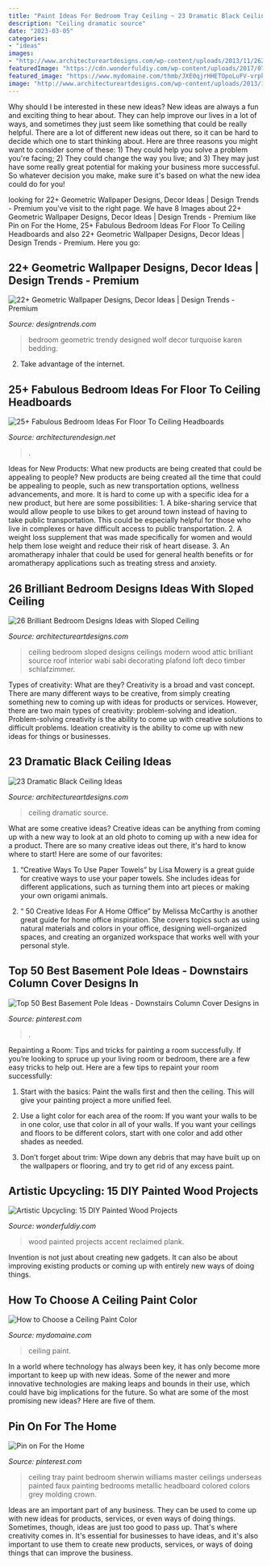 ```yaml
---
title: "Paint Ideas For Bedroom Tray Ceiling ~ 23 Dramatic Black Ceiling Ideas"
description: "Ceiling dramatic source"
date: "2023-03-05"
categories:
- "ideas"
images:
- "http://www.architectureartdesigns.com/wp-content/uploads/2013/11/2624.jpg"
featuredImage: "https://cdn.wonderfuldiy.com/wp-content/uploads/2017/07/Reclaimed-wood-plank-accent-wall.jpg"
featured_image: "https://www.mydomaine.com/thmb/JXE0qjrHHETOpoLuFV-vrpkvdw0=/1000x1498/filters:fill(auto,1)/paintedceiling-3d4eccbea5544704aa51156d19fbd123.jpg"
image: "http://www.architectureartdesigns.com/wp-content/uploads/2013/11/2624.jpg"
---
```



Why should I be interested in these new ideas?
New ideas are always a fun and exciting thing to hear about. They can help improve our lives in a lot of ways, and sometimes they just seem like something that could be really helpful. There are a lot of different new ideas out there, so it can be hard to decide which one to start thinking about. Here are three reasons you might want to consider some of these: 1) They could help you solve a problem you're facing; 2) They could change the way you live; and 3) They may just have some really great potential for making your business more successful. So whatever decision you make, make sure it's based on what the new idea could do for you!

	

		
looking for 22+ Geometric Wallpaper Designs, Decor Ideas | Design Trends - Premium you've visit to the right page. We have 8 Images about 22+ Geometric Wallpaper Designs, Decor Ideas | Design Trends - Premium like Pin on For the Home, 25+ Fabulous Bedroom Ideas For Floor To Ceiling Headboards and also 22+ Geometric Wallpaper Designs, Decor Ideas | Design Trends - Premium. Here you go:
		
    
## 22+ Geometric Wallpaper Designs, Decor Ideas | Design Trends - Premium

<img loading=lazy src="https://images.designtrends.com/wp-content/uploads/2016/02/19104211/Trendy-Kids-Bedroom-with-geometric-designed-wallpaper.jpg" onerror="this.onerror=null;this.src='https://tse2.mm.bing.net/th?id=OIP.Kr1UoiR1dq2aU5PTLiwJBwHaLH&amp;pid=15.1';" alt="22+ Geometric Wallpaper Designs, Decor Ideas | Design Trends - Premium">

_Source: designtrends.com_

>bedroom geometric trendy designed wolf decor turquoise karen bedding. 

	

2. Take advantage of the internet.

    
## 25+ Fabulous Bedroom Ideas For Floor To Ceiling Headboards

<img loading=lazy src="https://cdn.architecturendesign.net/wp-content/uploads/2015/08/AD-Floor-To-Ceiling-Headboards-01.gif" onerror="this.onerror=null;this.src='https://tse4.mm.bing.net/th?id=OIP.57f41RG6LNHpJl56Nx4LZwHaJ4&amp;pid=15.1';" alt="25+ Fabulous Bedroom Ideas For Floor To Ceiling Headboards">

_Source: architecturendesign.net_

>. 

	

Ideas for New Products: What new products are being created that could be appealing to people?
New products are being created all the time that could be appealing to people, such as new transportation options, wellness advancements, and more. It is hard to come up with a specific idea for a new product, but here are some possibilities: 1. A bike-sharing service that would allow people to use bikes to get around town instead of having to take public transportation. This could be especially helpful for those who live in complexes or have difficult access to public transportation. 2. A weight loss supplement that was made specifically for women and would help them lose weight and reduce their risk of heart disease. 3. An aromatherapy inhaler that could be used for general health benefits or for aromatherapy applications such as treating stress and anxiety. 
    
## 26 Brilliant Bedroom Designs Ideas With Sloped Ceiling

<img loading=lazy src="http://www.architectureartdesigns.com/wp-content/uploads/2013/11/2624.jpg" onerror="this.onerror=null;this.src='https://tse4.mm.bing.net/th?id=OIP.q60LoBWqvnzLYyLmxvB87AAAAA&amp;pid=15.1';" alt="26 Brilliant Bedroom Designs Ideas with Sloped Ceiling">

_Source: architectureartdesigns.com_

>ceiling bedroom sloped designs ceilings modern wood attic brilliant source roof interior wabi sabi decorating plafond loft deco timber schlafzimmer. 

	

Types of creativity: What are they?
Creativity is a broad and vast concept. There are many different ways to be creative, from simply creating something new to coming up with ideas for products or services. However, there are two main types of creativity: problem-solving and ideation. Problem-solving creativity is the ability to come up with creative solutions to difficult problems. Ideation creativity is the ability to come up with new ideas for things or businesses.

    
## 23 Dramatic Black Ceiling Ideas

<img loading=lazy src="https://www.architectureartdesigns.com/wp-content/uploads/2013/11/1617.jpg" onerror="this.onerror=null;this.src='https://tse3.mm.bing.net/th?id=OIP.bclHZocX1cS9uNG82hUJSgHaFj&amp;pid=15.1';" alt="23 Dramatic Black Ceiling Ideas">

_Source: architectureartdesigns.com_

>ceiling dramatic source. 

	

What are some creative ideas?
Creative ideas can be anything from coming up with a new way to look at an old photo to coming up with a new idea for a product. There are so many creative ideas out there, it's hard to know where to start! Here are some of our favorites: 
1. “Creative Ways To Use Paper Towels” by Lisa Mowery is a great guide for creative ways to use your paper towels. She includes ideas for different applications, such as turning them into art pieces or making your own origami animals.

2. “ 50 Creative Ideas For A Home Office” by Melissa McCarthy is another great guide for home office inspiration. She covers topics such as using natural materials and colors in your office, designing well-organized spaces, and creating an organized workspace that works well with your personal style.


    
## Top 50 Best Basement Pole Ideas - Downstairs Column Cover Designs In

<img loading=lazy src="https://i.pinimg.com/736x/79/e8/63/79e86348c9072eab92db87226630326c.jpg" onerror="this.onerror=null;this.src='https://tse4.mm.bing.net/th?id=OIP.v1xxZik08hmqbIcc6wt3-wHaFX&amp;pid=15.1';" alt="Top 50 Best Basement Pole Ideas - Downstairs Column Cover Designs in">

_Source: pinterest.com_

>. 

	

Repainting a Room: Tips and tricks for painting a room successfully.
If you’re looking to spruce up your living room or bedroom, there are a few easy tricks to help out. Here are a few tips to repaint your room successfully:
1) Start with the basics: Paint the walls first and then the ceiling. This will give your painting project a more unified feel.

2) Use a light color for each area of the room: If you want your walls to be in one color, use that color in all of your walls. If you want your ceilings and floors to be different colors, start with one color and add other shades as needed.

3) Don’t forget about trim: Wipe down any debris that may have built up on the wallpapers or flooring, and try to get rid of any excess paint.

    
## Artistic Upcycling: 15 DIY Painted Wood Projects

<img loading=lazy src="https://cdn.wonderfuldiy.com/wp-content/uploads/2017/07/Reclaimed-wood-plank-accent-wall.jpg" onerror="this.onerror=null;this.src='https://tse2.mm.bing.net/th?id=OIP.DVOWpLfQaeZPwjDsTBuW0QHaHY&amp;pid=15.1';" alt="Artistic Upcycling: 15 DIY Painted Wood Projects">

_Source: wonderfuldiy.com_

>wood painted projects accent reclaimed plank. 

	

Invention is not just about creating new gadgets. It can also be about improving existing products or coming up with entirely new ways of doing things.

    
## How To Choose A Ceiling Paint Color

<img loading=lazy src="https://www.mydomaine.com/thmb/JXE0qjrHHETOpoLuFV-vrpkvdw0=/1000x1498/filters:fill(auto,1)/paintedceiling-3d4eccbea5544704aa51156d19fbd123.jpg" onerror="this.onerror=null;this.src='https://tse3.mm.bing.net/th?id=OIP.1eGBxFlYlYs6VNCEuj1TRwHaLG&amp;pid=15.1';" alt="How to Choose a Ceiling Paint Color">

_Source: mydomaine.com_

>ceiling paint. 

	

In a world where technology has always been key, it has only become more important to keep up with new ideas. Some of the newer and more innovative technologies are making leaps and bounds in their use, which could have big implications for the future. So what are some of the most promising new ideas? Here are five of them.

    
## Pin On For The Home

<img loading=lazy src="https://i.pinimg.com/736x/62/73/d3/6273d39647c8bd12b7b6e16b86b95f13.jpg" onerror="this.onerror=null;this.src='https://tse2.mm.bing.net/th?id=OIP.doCdvjxeSDc7GaEOLcm0BQHaJ3&amp;pid=15.1';" alt="Pin on For the Home">

_Source: pinterest.com_

>ceiling tray paint bedroom sherwin williams master ceilings underseas painted faux painting bedrooms metallic headboard colored colors grey molding crown. 

	

Ideas are an important part of any business. They can be used to come up with new ideas for products, services, or even ways of doing things. Sometimes, though, ideas are just too good to pass up. That's where creativity comes in. It's essential for businesses to have ideas, and it's also important to use them to create new products, services, or ways of doing things that can improve the business.

